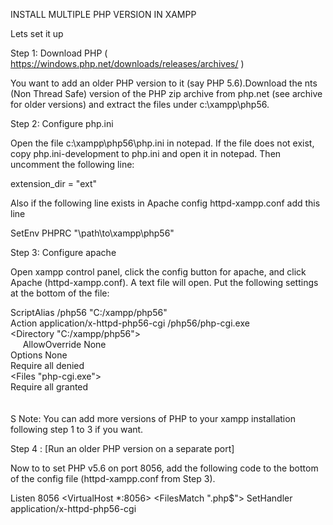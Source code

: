 INSTALL MULTIPLE PHP VERSION IN XAMPP

Lets set it up

Step 1: Download PHP ( https://windows.php.net/downloads/releases/archives/ )

You want to add an older PHP version to it (say PHP 5.6).Download the nts (Non Thread Safe) version of the PHP zip archive from php.net (see archive for older versions) and extract the files under c:\xampp\php56.

Step 2: Configure php.ini

Open the file c:\xampp\php56\php.ini in notepad. If the file does not exist, copy php.ini-development to php.ini and open it in notepad. Then uncomment the following line:

extension_dir = "ext"

Also if the following line exists in Apache config httpd-xampp.conf
add this line

SetEnv PHPRC "\\path\\to\\xampp\\php56"

Step 3: Configure apache

Open xampp control panel, click the config button for apache, and click Apache (httpd-xampp.conf). A text file will open. Put the following settings at the bottom of the file:

ScriptAlias /php56 "C:/xampp/php56"<br/>
Action application/x-httpd-php56-cgi /php56/php-cgi.exe<br/>
<Directory "C:/xampp/php56"><br/>
    &nbsp;&nbsp;&nbsp;&nbsp;&nbsp;AllowOverride None<br/>
    Options None<br/>
    Require all denied<br/>
    <Files "php-cgi.exe"><br/>
        Require all granted<br/>
    </Files><br/>
</Directory><br/>
S
Note: You can add more versions of PHP to your xampp installation following step 1 to 3 if you want.

Step 4 : [Run an older PHP version on a separate port]

Now to to set PHP v5.6 on port 8056, add the following code to the bottom of the config file (httpd-xampp.conf from Step 3).

Listen 8056
<VirtualHost *:8056>
    <FilesMatch "\.php$">
        SetHandler application/x-httpd-php56-cgi
    </FilesMatch>
</VirtualHost>
